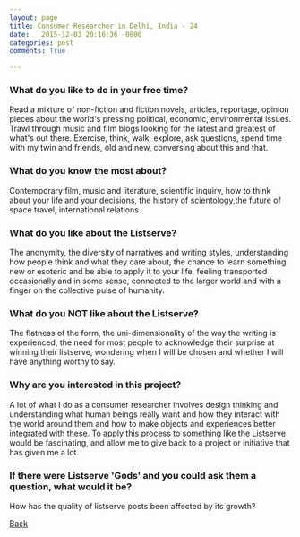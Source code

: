 ```yaml
---
layout: page
title: Consumer Researcher in Delhi, India - 24
date:   2015-12-03 20:16:36 -0800
categories: post
comments: True

---
```


### What do you like to do in your free time?
<p>Read a mixture of non-fiction and fiction novels, articles, reportage, opinion pieces about the world's pressing political, economic, environmental issues. Trawl through music and film blogs looking for the latest and greatest of what's out there. Exercise, think, walk, explore, ask questions, spend time with my twin and friends, old and new, conversing about this and that.</p>

### What do you know the most about?
<p>Contemporary film, music and literature, scientific inquiry, how to think about your life and your decisions, the history of scientology,the future of space travel, international relations.</p>

### What do you like about the Listserve?
<p>The anonymity, the diversity of narratives and writing styles, understanding how people think and what they care about, the chance to learn something new or esoteric and be able to apply it to your life, feeling transported occasionally and in some sense, connected to the larger world and with a finger on the collective pulse of humanity.</p>

### What do you NOT like about the Listserve?
<p>The flatness of the form, the uni-dimensionality of the way the writing is experienced, the need for most people to acknowledge their surprise at winning their listserve, wondering when I will be chosen and whether I will have anything worthy to say.</p>

### Why are you interested in this project?
<p>A lot of what I do as a consumer researcher involves design thinking and understanding what human beings really want and how they interact with the world around them and how to make objects and experiences better integrated with these. To apply this process to something like the Listserve would be fascinating, and allow me to give back to a project or initiative that has given me a lot.</p>

### If there were Listserve 'Gods' and you could ask them a question, what would it be?
<p>How has the quality of listserve posts been affected by its growth?</p>

[Back][1]

[1]: /home/responders/all